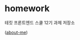 # homework

테킷 프론트엔드 스쿨 12기 과제 저장소

([about-me](https://github.com/MinQyu/homework/blob/main/about-me.md))
